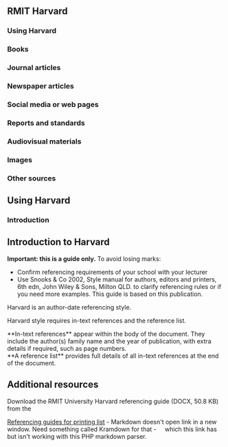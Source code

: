 ## RMIT Harvard

### Using Harvard
### Books
### Journal articles
### Newspaper articles
### Social media or web pages
### Reports and standards
### Audiovisual materials
### Images
### Other sources


## Using Harvard
### Introduction





## Introduction to Harvard

**Important: this is a guide only.** To avoid losing marks:

- Confirm referencing requirements of your school with your lecturer
- Use Snooks & Co 2002, Style manual for authors, editors and printers, 6th edn, John Wiley & Sons, Milton QLD. to clarify referencing rules or if you need more examples. This guide is based on this publication.

Harvard is an author-date referencing style.

Harvard style requires in-text references and the reference list.
<div class="special-class" markdown="1">
**In-text references** appear within the body of the document. They include the author(s) family name and the year of publication, with extra details if required, such as page numbers.
</div>
**A reference list** provides full details of all in-text references at the end of the document.

## Additional resources

Download the RMIT University Harvard referencing guide (DOCX, 50.8 KB) from the


[Referencing guides for printing list] - Markdown doesn't open link in a new window. Need something called Kramdown for that - &nbsp; &nbsp; which this link has but isn't working with this PHP markdown parser.

[Referencing guides for printing list]:<../index.php>
